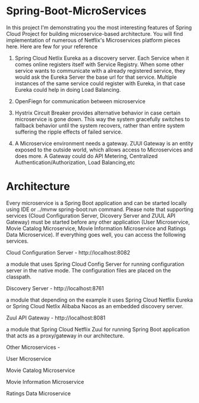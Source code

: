 # Spring-Boot-MicroServices

In this project I'm demonstrating you the most interesting features of Spring Cloud Project for building microservice-based architecture. You will find implementation of numerous of Netflix's Microservices platform pieces here. Here are few for your reference

1. Spring Cloud Netlix Eureka as a discovery server. Each Service when it comes online registers itself with Service Registry. When some other service wants to communicate with a already registered service, they would ask the Eureka Server the base url for that service. Multiple instances of the same service could register with Eureka, in that case Eureka could help in doing Load Balancing.

2. OpenFiegn for communication between microservice

3. Hystrix Circuit Breaker provides alternative behavior in case certain microservice is gone down. This way the system gracefully switches to fallback behavior until the system recovers, rather than entire system suffering the ripple effects of failed service.

4. A Microservice environment needs a gateway. ZUUl Gateway is an entity exposed to the outside world, which allows access to Microservices and does more. A Gateway could do
API Metering, Centralized Authentication/Authorization, Load Balancing,etc

# Architecture

Every microservice is a Spring Boot application and can be started locally using IDE or ../mvnw spring-boot:run command. Please note that supporting services (Cloud Configuration Server, Dicovery Server and ZUUL API Gateway) must be started before any other application (User Microservice, Movie Catalog Microservice, Movie Information Microservice and Ratings Data Microservice). If everything goes well, you can access the following services.

Cloud Configuration Server - http://localhost:8082

a module that uses Spring Cloud Config Server for running configuration server in the native mode. The configuration files are placed on the classpath.

Discovery Server - http://localhost:8761

a module that depending on the example it uses Spring Cloud Netflix Eureka or Spring Cloud Netlix Alibaba Nacos as an embedded discovery server.

Zuul API Gateway -  http://localhost:8081

a module that Spring Cloud Netflix Zuul for running Spring Boot application that acts as a proxy/gateway in our architecture.

Other Microservices -

User Microservice

Movie Catalog Microservice

Movie Information Microservice 

Ratings Data Microservice
